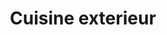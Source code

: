 ---
layout: post
title: 'Cuisine exterieur'
image: 
    - image_path: /assets/img/projects/proj-2/P_0001.jpg
      image-caption:
      image-copyright: (Creative Commons) Geoffrey Migault
      image-number: 1
    - image_path: /assets/img/projects/proj-2/P_0004.jpg
      image-caption:
      image-copyright: (Creative Commons)  Geoffrey Migault
      image-number: 2
    - image_path: /assets/img/projects/proj-2/P_0003.jpg
      image-caption:
      image-copyright: (Creative Commons)  Geoffrey Migault
      image-number: 3
    - image_path: /assets/img/projects/proj-2/P_0002.jpg
      image-caption:
      image-copyright: (Creative Commons) Geoffrey Migault
      image-number: 4
    - image_path: /assets/img/projects/proj-2/P_0005.jpg
      image-caption:
      image-copyright: (Creative Commons) Geoffrey Migault
      image-number: 5
    - image_path: /assets/img/projects/proj-2/P_0006.jpg
      image-caption:
      image-copyright: (Creative Commons) Geoffrey Migault
      image-number: 6
    - image_path: /assets/img/projects/proj-2/P_0007.jpg
      image-caption:
      image-copyright: (Creative Commons) Geoffrey Migault
      image-number: 7
    - image_path: /assets/img/projects/proj-2/P_0008.jpg
      image-caption:
      image-copyright: (Creative Commons)  Geoffrey Migault
      image-number: 8
    - image_path: /assets/img/projects/proj-2/P_0009.jpg
      image-caption:
      image-copyright: (Creative Commons)  Geoffrey Migault
      image-number: 9
---